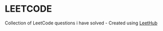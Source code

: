 # LEETCODE
Collection of LeetCode questions i have solved - Created using [LeetHub](https://github.com/QasimWani/LeetHub)
